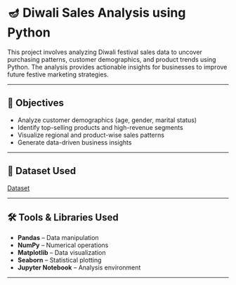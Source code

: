 # 🪔 Diwali Sales Analysis using Python

This project involves analyzing Diwali festival sales data to uncover purchasing patterns, customer demographics, and product trends using Python. The analysis provides actionable insights for businesses to improve future festive marketing strategies.

---

## 🧠 Objectives

- Analyze customer demographics (age, gender, marital status)
- Identify top-selling products and high-revenue segments
- Visualize regional and product-wise sales patterns
- Generate data-driven business insights

---

## 📁 Dataset Used
<a href="https://github.com/KomalBGithub/Diwali-Sales-Analysis/blob/main/Diwali%20Sales%20Data.csv">Dataset</a> 


---

## 🛠️ Tools & Libraries Used

- **Pandas** – Data manipulation
- **NumPy** – Numerical operations
- **Matplotlib** – Data visualization
- **Seaborn** – Statistical plotting
- **Jupyter Notebook** – Analysis environment

---

